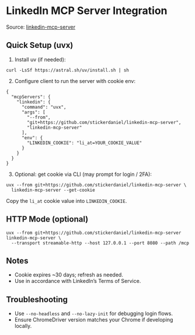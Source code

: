 # LinkedIn MCP Server Integration

Source: [linkedin-mcp-server](https://github.com/stickerdaniel/linkedin-mcp-server)

## Quick Setup (uvx)

1) Install uv (if needed):
```
curl -LsSf https://astral.sh/uv/install.sh | sh
```

2) Configure client to run the server with cookie env:
```
{
  "mcpServers": {
    "linkedin": {
      "command": "uvx",
      "args": [
        "--from",
        "git+https://github.com/stickerdaniel/linkedin-mcp-server",
        "linkedin-mcp-server"
      ],
      "env": {
        "LINKEDIN_COOKIE": "li_at=YOUR_COOKIE_VALUE"
      }
    }
  }
}
```

3) Optional: get cookie via CLI (may prompt for login / 2FA):
```
uvx --from git+https://github.com/stickerdaniel/linkedin-mcp-server \
  linkedin-mcp-server --get-cookie
```
Copy the `li_at` cookie value into `LINKEDIN_COOKIE`.

## HTTP Mode (optional)
```
uvx --from git+https://github.com/stickerdaniel/linkedin-mcp-server linkedin-mcp-server \
  --transport streamable-http --host 127.0.0.1 --port 8080 --path /mcp
```

## Notes
- Cookie expires ~30 days; refresh as needed.
- Use in accordance with LinkedIn’s Terms of Service.

## Troubleshooting
- Use `--no-headless` and `--no-lazy-init` for debugging login flows.
- Ensure ChromeDriver version matches your Chrome if developing locally.












